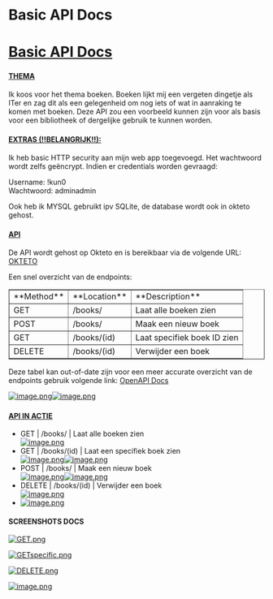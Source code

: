 # Basic API Docs

# [Basic API Docs<svg aria-hidden="true" class="octicon octicon-link" height="16" version="1.1" viewbox="0 0 16 16" width="16"></svg>](https://github.com/icodesdeveloper/R0937868-2CCS02-APIDEV/blob/main/README.md#basic-api-docs)

#### [THEMA<svg aria-hidden="true" class="octicon octicon-link" height="16" version="1.1" viewbox="0 0 16 16" width="16"></svg>](https://github.com/icodesdeveloper/R0937868-2CCS02-APIDEV/blob/main/README.md#thema)

Ik koos voor het thema boeken. Boeken lijkt mij een vergeten dingetje als ITer en zag dit als een gelegenheid om nog iets of wat in aanraking te komen met boeken. Deze API zou een voorbeeld kunnen zijn voor als basis voor een bibliotheek of dergelijke gebruik te kunnen worden.

#### [EXTRAS (!!BELANGRIJK!!):<svg aria-hidden="true" class="octicon octicon-link" height="16" version="1.1" viewbox="0 0 16 16" width="16"></svg>](https://github.com/icodesdeveloper/R0937868-2CCS02-APIDEV/blob/main/README.md#extras-belangrijk)

Ik heb basic HTTP security aan mijn web app toegevoegd. Het wachtwoord wordt zelfs geëncrypt. Indien er credentials worden gevraagd:

Username: !kun0  
Wachtwoord: adminadmin

Ook heb ik MYSQL gebruikt ipv SQLite, de database wordt ook in okteto gehost.

#### [API<svg aria-hidden="true" class="octicon octicon-link" height="16" version="1.1" viewbox="0 0 16 16" width="16"></svg>](https://github.com/icodesdeveloper/R0937868-2CCS02-APIDEV/blob/main/README.md#api)

De API wordt gehost op Okteto en is bereikbaar via de volgende URL: [OKTETO](https://useritem-api-service-icodesdeveloper.cloud.okteto.net/)

Een snel overzicht van de endpoints:

<table border="1" id="bkmrk-%2A%2Amethod%2A%2A-%2A%2Alocatio"><tbody><tr><td>**Method**</td><td>**Location**</td><td>**Description**</td></tr><tr><td>GET</td><td>/books/</td><td>Laat alle boeken zien</td></tr><tr><td>POST</td><td>/books/</td><td>Maak een nieuw boek</td></tr><tr><td>GET</td><td>/books/(id)</td><td>Laat specifiek boek ID zien</td></tr><tr><td>DELETE</td><td>/books/(id)</td><td>Verwijder een boek</td></tr></tbody></table>

Deze tabel kan out-of-date zijn voor een meer accurate overzicht van de endpoints gebruik volgende link: [OpenAPI Docs](https://useritem-api-service-icodesdeveloper.cloud.okteto.net/docs#/)

[![image.png](https://raw.githubusercontent.com/icodesdeveloper/R0937868-2CCS02-APIDEV/main/.github/assets/68747470733a2f2f646f63732e636c6165732e6d652f75706c6f6164732f696d616765732f67616c6c6572792f323032332d31312f7363616c65642d313638302d2f5a4554696d6167652e706e67.png)](https://raw.githubusercontent.com/icodesdeveloper/R0937868-2CCS02-APIDEV/main/.github/assets/68747470733a2f2f646f63732e636c6165732e6d652f75706c6f6164732f696d616765732f67616c6c6572792f323032332d31312f7363616c65642d313638302d2f5a4554696d6167652e706e67.png)[![image.png](https://raw.githubusercontent.com/icodesdeveloper/R0937868-2CCS02-APIDEV/main/.github/assets/68747470733a2f2f646f63732e636c6165732e6d652f75706c6f6164732f696d616765732f67616c6c6572792f323032332d31312f7363616c65642d313638302d2f6d5345696d6167652e706e67.png)](https://raw.githubusercontent.com/icodesdeveloper/R0937868-2CCS02-APIDEV/main/.github/assets/68747470733a2f2f646f63732e636c6165732e6d652f75706c6f6164732f696d616765732f67616c6c6572792f323032332d31312f7363616c65642d313638302d2f6d5345696d6167652e706e67.png)

#### [API IN ACTIE<svg aria-hidden="true" class="octicon octicon-link" height="16" version="1.1" viewbox="0 0 16 16" width="16"></svg>](https://github.com/icodesdeveloper/R0937868-2CCS02-APIDEV/blob/main/README.md#api-in-actie)

- GET | /books/ | Laat alle boeken zien  
    [![image.png](https://raw.githubusercontent.com/icodesdeveloper/R0937868-2CCS02-APIDEV/main/.github/assets/68747470733a2f2f646f63732e636c6165732e6d652f75706c6f6164732f696d616765732f67616c6c6572792f323032332d31312f7363616c65642d313638302d2f696d6167652e706e67.png)](https://raw.githubusercontent.com/icodesdeveloper/R0937868-2CCS02-APIDEV/main/.github/assets/68747470733a2f2f646f63732e636c6165732e6d652f75706c6f6164732f696d616765732f67616c6c6572792f323032332d31312f7363616c65642d313638302d2f696d6167652e706e67.png)
- GET | /books/(id) | Laat een specifiek boek zien  
    [![image.png](https://raw.githubusercontent.com/icodesdeveloper/R0937868-2CCS02-APIDEV/main/.github/assets/68747470733a2f2f646f63732e636c6165732e6d652f75706c6f6164732f696d616765732f67616c6c6572792f323032332d31312f7363616c65642d313638302d2f765253696d6167652e706e67.png)](https://raw.githubusercontent.com/icodesdeveloper/R0937868-2CCS02-APIDEV/main/.github/assets/68747470733a2f2f646f63732e636c6165732e6d652f75706c6f6164732f696d616765732f67616c6c6572792f323032332d31312f7363616c65642d313638302d2f765253696d6167652e706e67.png)[![image.png](https://raw.githubusercontent.com/icodesdeveloper/R0937868-2CCS02-APIDEV/main/.github/assets/68747470733a2f2f646f63732e636c6165732e6d652f75706c6f6164732f696d616765732f67616c6c6572792f323032332d31312f7363616c65642d313638302d2f527354696d6167652e706e67.png)](https://raw.githubusercontent.com/icodesdeveloper/R0937868-2CCS02-APIDEV/main/.github/assets/68747470733a2f2f646f63732e636c6165732e6d652f75706c6f6164732f696d616765732f67616c6c6572792f323032332d31312f7363616c65642d313638302d2f527354696d6167652e706e67.png)
- POST | /books/ | Maak een nieuw boek  
    [![image.png](https://raw.githubusercontent.com/icodesdeveloper/R0937868-2CCS02-APIDEV/main/.github/assets/68747470733a2f2f646f63732e636c6165732e6d652f75706c6f6164732f696d616765732f67616c6c6572792f323032332d31312f7363616c65642d313638302d2f4a5236696d6167652e706e67.png)](https://raw.githubusercontent.com/icodesdeveloper/R0937868-2CCS02-APIDEV/main/.github/assets/68747470733a2f2f646f63732e636c6165732e6d652f75706c6f6164732f696d616765732f67616c6c6572792f323032332d31312f7363616c65642d313638302d2f4a5236696d6167652e706e67.png)[![image.png](https://raw.githubusercontent.com/icodesdeveloper/R0937868-2CCS02-APIDEV/main/.github/assets/68747470733a2f2f646f63732e636c6165732e6d652f75706c6f6164732f696d616765732f67616c6c6572792f323032332d31312f7363616c65642d313638302d2f796c37696d6167652e706e67.png)](https://raw.githubusercontent.com/icodesdeveloper/R0937868-2CCS02-APIDEV/main/.github/assets/68747470733a2f2f646f63732e636c6165732e6d652f75706c6f6164732f696d616765732f67616c6c6572792f323032332d31312f7363616c65642d313638302d2f796c37696d6167652e706e67.png)
- DELETE | /books/(id) | Verwijder een boek  
    [![image.png](https://raw.githubusercontent.com/icodesdeveloper/R0937868-2CCS02-APIDEV/main/.github/assets/68747470733a2f2f646f63732e636c6165732e6d652f75706c6f6164732f696d616765732f67616c6c6572792f323032332d31312f7363616c65642d313638302d2f726e30696d6167652e706e67.png)](https://raw.githubusercontent.com/icodesdeveloper/R0937868-2CCS02-APIDEV/main/.github/assets/68747470733a2f2f646f63732e636c6165732e6d652f75706c6f6164732f696d616765732f67616c6c6572792f323032332d31312f7363616c65642d313638302d2f726e30696d6167652e706e67.png)
- [![image.png](https://raw.githubusercontent.com/icodesdeveloper/R0937868-2CCS02-APIDEV/main/.github/assets/68747470733a2f2f646f63732e636c6165732e6d652f75706c6f6164732f696d616765732f67616c6c6572792f323032332d31312f7363616c65642d313638302d2f537941696d6167652e706e67.png)](https://raw.githubusercontent.com/icodesdeveloper/R0937868-2CCS02-APIDEV/main/.github/assets/68747470733a2f2f646f63732e636c6165732e6d652f75706c6f6164732f696d616765732f67616c6c6572792f323032332d31312f7363616c65642d313638302d2f537941696d6167652e706e67.png)

#### SCREENSHOTS DOCS

[![GET.png](https://raw.githubusercontent.com/icodesdeveloper/R0937868-2CCS02-APIDEV/main/.github/assets/GET.png)](https://docs.claes.me/uploads/images/gallery/2023-11/TWfget.png)

[![GETspecific.png](https://raw.githubusercontent.com/icodesdeveloper/R0937868-2CCS02-APIDEV/main/.github/assets/GETspecific.png)](https://docs.claes.me/uploads/images/gallery/2023-11/getspecific.png)

[![DELETE.png](https://raw.githubusercontent.com/icodesdeveloper/R0937868-2CCS02-APIDEV/main/.github/assets/DELETE.png)](https://docs.claes.me/uploads/images/gallery/2023-11/delete.png)

[![image.png](https://raw.githubusercontent.com/icodesdeveloper/R0937868-2CCS02-APIDEV/main/.github/assets/POST.png)](https://docs.claes.me/uploads/images/gallery/2023-11/uMcimage.png)
